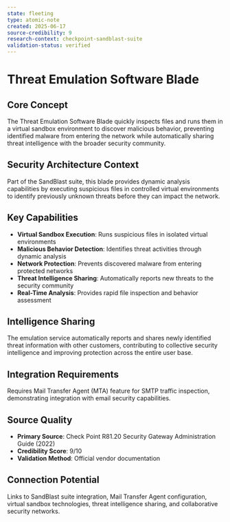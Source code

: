 ```yaml
---
state: fleeting
type: atomic-note
created: 2025-06-17
source-credibility: 9
research-context: checkpoint-sandblast-suite
validation-status: verified
---
```


# Threat Emulation Software Blade

## Core Concept
The Threat Emulation Software Blade quickly inspects files and runs them in a virtual sandbox environment to discover malicious behavior, preventing identified malware from entering the network while automatically sharing threat intelligence with the broader security community.

## Security Architecture Context
Part of the SandBlast suite, this blade provides dynamic analysis capabilities by executing suspicious files in controlled virtual environments to identify previously unknown threats before they can impact the network.

## Key Capabilities
- **Virtual Sandbox Execution**: Runs suspicious files in isolated virtual environments
- **Malicious Behavior Detection**: Identifies threat activities through dynamic analysis
- **Network Protection**: Prevents discovered malware from entering protected networks
- **Threat Intelligence Sharing**: Automatically reports new threats to the security community
- **Real-Time Analysis**: Provides rapid file inspection and behavior assessment

## Intelligence Sharing
The emulation service automatically reports and shares newly identified threat information with other customers, contributing to collective security intelligence and improving protection across the entire user base.

## Integration Requirements
Requires Mail Transfer Agent (MTA) feature for SMTP traffic inspection, demonstrating integration with email security capabilities.

## Source Quality
- **Primary Source**: Check Point R81.20 Security Gateway Administration Guide (2022)
- **Credibility Score**: 9/10
- **Validation Method**: Official vendor documentation

## Connection Potential
Links to SandBlast suite integration, Mail Transfer Agent configuration, virtual sandbox technologies, threat intelligence sharing, and collaborative security networks.